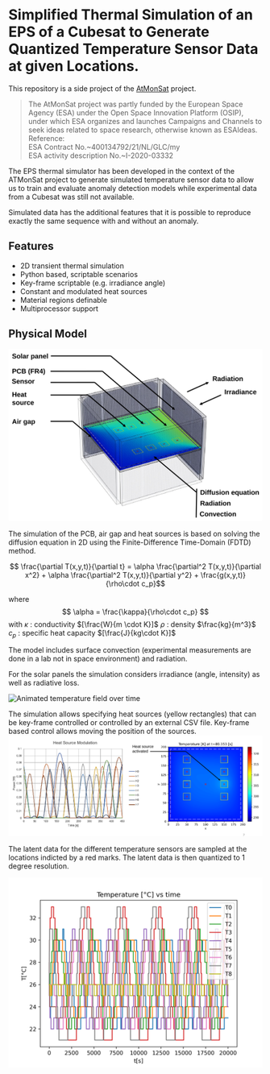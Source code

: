 
<!-- # Simplified Thermal Simulation of an EPS Motherboard -->
# Simplified Thermal Simulation of an EPS of a Cubesat to Generate Quantized Temperature Sensor Data at given Locations.

This repository is a side project of the [AtMonSat](https://github.com/andre-stemper/ATMonSAT) project.  

> The AtMonSat project was partly funded by the European Space Agency (ESA) under the Open Space Innovation Platform (OSIP), under which ESA organizes and launches Campaigns and Channels to seek ideas related to space research, otherwise known as ESAIdeas.
> Reference:  
> ESA Contract No.~400134792/21/NL/GLC/my  
> ESA activity description No.~I-2020-03332  


The EPS thermal simulator has been developed in the context of the ATMonSat project to generate simulated temperature sensor data to allow us to train and evaluate anomaly detection models while experimental data from a Cubesat was still not available.


Simulated data has the additional features that it is possible to reproduce exactly the same sequence with and without an anomaly.  

## Features
 - 2D transient thermal simulation 
 - Python based, scriptable scenarios
 - Key-frame scriptable (e.g. irradiance angle)
 - Constant and modulated heat sources 
 - Material regions definable 
 - Multiprocessor support

## Physical Model
![Simulated model](doc/thermal_simulator.svg)

The simulation of the PCB, air gap and heat sources is based on solving the diffusion equation in 2D using the Finite-Difference Time-Domain (FDTD) method. 


$$ \frac{\partial T(x,y,t)}{\partial t} = \alpha \frac{\partial^2 T(x,y,t)}{\partial x^2} + 
\alpha \frac{\partial^2 T(x,y,t)}{\partial y^2} + \frac{g(x,y,t)}{\rho\cdot c_p}$$

where 
$$
\alpha = \frac{\kappa}{\rho\cdot c_p}
$$
with
$\kappa$ : conductivity $[\frac{W}{m \cdot K}]$
$\rho$ : density $\frac{kg}{m^3}$
$c_p$ : specific heat capacity $[\frac{J}{kg\cdot K}]$

The model includes surface convection (experimental measurements are done in a lab not in space environment) and radiation.

For the solar panels the simulation considers irradiance (angle, intensity) as well as radiative loss.

![Animated temperature field over time](doc/animated.gif)

The simulation allows specifying heat sources (yellow rectangles) that can be key-frame controlled or controlled by an external CSV file. Key-frame based control allows moving the position of the sources.
![Controlled heat sources](doc/heat_sources.png)


The latent data for the different temperature sensors are sampled at the locations indicted by a red marks.
The latent data is then quantized to 1 degree resolution.

![Simulated sensor data](doc/sensors.png)



